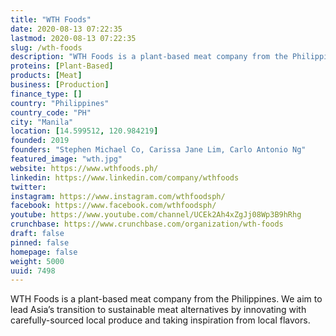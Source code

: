 ```yaml
---
title: "WTH Foods"
date: 2020-08-13 07:22:35
lastmod: 2020-08-13 07:22:35
slug: /wth-foods
description: "WTH Foods is a plant-based meat company from the Philippines. We aim to lead Asia’s transition to sustainable meat alternatives by innovating with carefully-sourced local produce and taking inspiration from local flavors."
proteins: [Plant-Based]
products: [Meat]
business: [Production]
finance_type: []
country: "Philippines"
country_code: "PH"
city: "Manila"
location: [14.599512, 120.984219]
founded: 2019
founders: "Stephen Michael Co, Carissa Jane Lim, Carlo Antonio Ng"
featured_image: "wth.jpg"
website: https://www.wthfoods.ph/
linkedin: https://www.linkedin.com/company/wthfoods
twitter: 
instagram: https://www.instagram.com/wthfoodsph/
facebook: https://www.facebook.com/wthfoodsph/
youtube: https://www.youtube.com/channel/UCEk2Ah4xZgJj08Wp3B9hRhg
crunchbase: https://www.crunchbase.com/organization/wth-foods
draft: false
pinned: false
homepage: false
weight: 5000
uuid: 7498
---
```

WTH Foods is a plant-based meat company from the Philippines. We aim to lead Asia’s transition to sustainable meat alternatives by innovating with carefully-sourced local produce and taking inspiration from local flavors.

